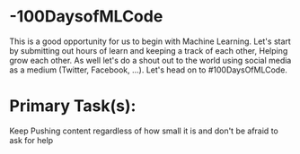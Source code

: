 # -100DaysofMLCode
This is a good opportunity for us to begin with Machine Learning.
Let's start by submitting out hours of learn and keeping a track of each other,
Helping grow each other.
As well let's do a shout out to the world using social media as a medium (Twitter, Facebook, ...).
Let's head on to #100DaysOfMLCode.
# Primary Task(s): 
Keep Pushing content regardless of how small it is and don't be afraid to ask for help



